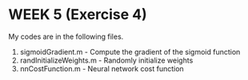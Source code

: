 # WEEK 5 (Exercise 4)

My codes are in the following files.

1. sigmoidGradient.m - Compute the gradient of the sigmoid function 
2. randInitializeWeights.m - Randomly initialize weights
3. nnCostFunction.m - Neural network cost function
